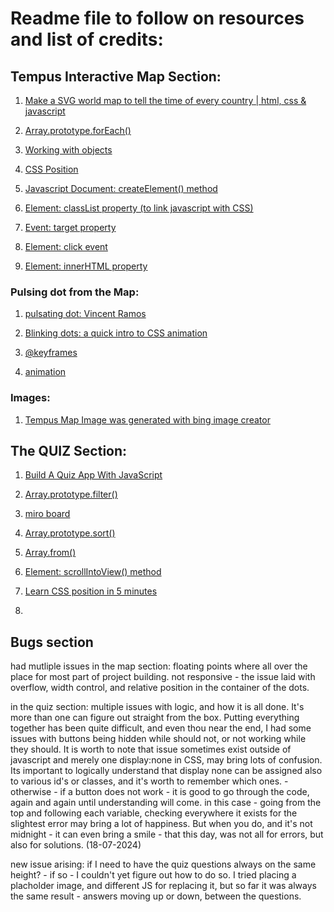 # Readme file to follow on resources and list of credits:

## Tempus Interactive Map Section:

1. [Make a SVG world map to tell the time of every country | html, css & javascript](https://www.youtube.com/watch?v=WtoyIiOp5Aw)

1. [Array.prototype.forEach()](https://developer.mozilla.org/en-US/docs/Web/JavaScript/Reference/Global_Objects/Array/forEach)

2. [Working with objects](https://developer.mozilla.org/en-US/docs/Web/JavaScript/Guide/Working_with_objects#using_this_for_object_references)

3. [CSS Position](https://developer.mozilla.org/en-US/docs/Web/CSS/position)

4. [Javascript Document: createElement() method](https://developer.mozilla.org/en-US/docs/Web/API/Document/createElement)

5. [Element: classList property (to link javascript with CSS)](https://developer.mozilla.org/en-US/docs/Web/API/Element/classList)

6. [Event: target property](https://developer.mozilla.org/en-US/docs/Web/API/Event/target)

7. [Element: click event](https://developer.mozilla.org/en-US/docs/Web/API/Element/click_event)

8. [Element: innerHTML property](https://developer.mozilla.org/en-US/docs/Web/API/Element/innerHTML)
### Pulsing dot from the Map:

1. [pulsating dot: Vincent Ramos](https://codepen.io/vram1980/pen/oNvWdO)

2. [Blinking dots: a quick intro to CSS animation](https://dev.to/ekafyi/blinking-dots-a-quick-look-at-css-animation-31gf)

3. [@keyframes](https://developer.mozilla.org/en-US/docs/Web/CSS/@keyframes)

4. [animation](https://developer.mozilla.org/en-US/docs/Web/CSS/animation)

### Images:
1. [Tempus Map Image was generated with bing image creator](https://www.bing.com/images/create#)

## The QUIZ Section:

1. [Build A Quiz App With JavaScript](https://www.youtube.com/watch?v=riDzcEQbX6k)

2. [Array.prototype.filter()](https://developer.mozilla.org/en-US/docs/Web/JavaScript/Reference/Global_Objects/Array/filter)

3. [miro board](https://miro.com)

4. [Array.prototype.sort()](https://developer.mozilla.org/en-US/docs/Web/JavaScript/Reference/Global_Objects/Array/sort)

5. [Array.from()](https://developer.mozilla.org/en-US/docs/Web/JavaScript/Reference/Global_Objects/Array/from)

6. [Element: scrollIntoView() method](https://developer.mozilla.org/en-US/docs/Web/API/Element/scrollIntoView)

7. [Learn CSS position in 5 minutes](https://www.youtube.com/watch?v=Pp7UXS3P6jY)

8. []()


## Bugs section
had mutliple issues
in the map section: floating points where all over the place for most part of project building. not responsive - the issue laid with overflow, width control, and relative position in the container of the dots.

in the quiz section: multiple issues with logic, and how it is all done. It's more than one can figure out straight from the box. Putting everything together has been quite difficult, and even thou near the end, I had some issues with buttons being hidden while should not, or not working while they should. It is worth to note that issue sometimes exist outside of javascript and merely one display:none in CSS, may bring lots of confusion. Its important to logically understand that display none can be assigned also to various id's or classes, and it's worth to remember which ones. - otherwise - if a button does not work - it is good to go through the code, again and again until understanding will come. in this case - going from the top and following each variable, checking everywhere it exists for the slightest error may bring a lot of happiness.
But when you do, and it's not midnight - it can even bring a smile - that this day, was not all for errors, but also for solutions. (18-07-2024)

new issue arising: if I need to have the quiz questions always on the same height? - if so - I couldn't yet figure out how to do so. I tried placing a placholder image, and different JS for replacing it, but so far it was always the same result - answers moving up or down, between the questions. 